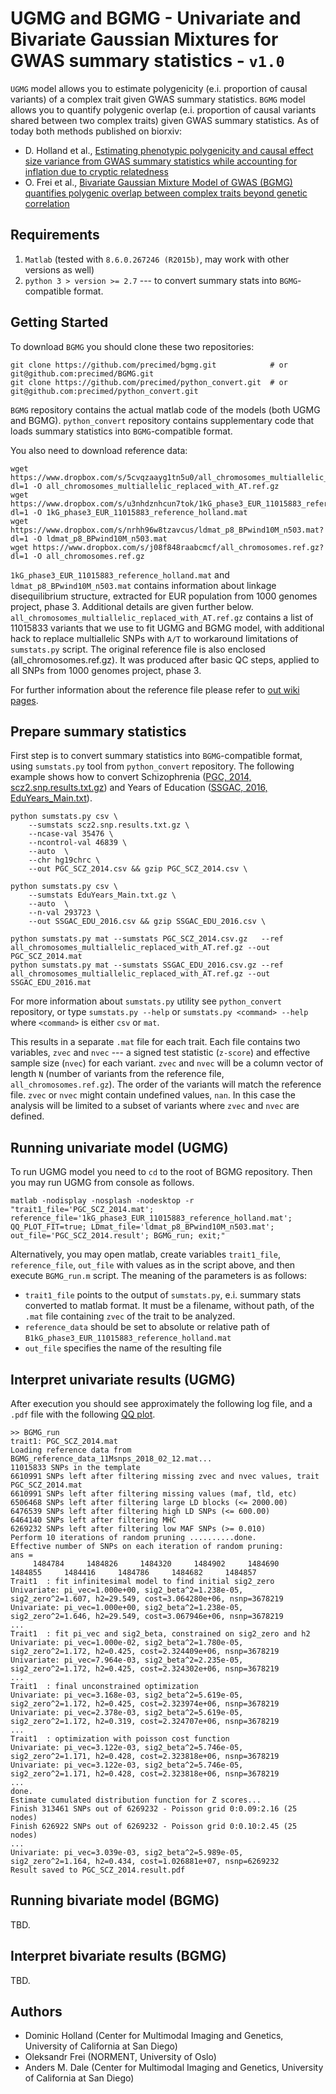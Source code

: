 # UGMG and BGMG - Univariate and Bivariate Gaussian Mixtures for GWAS summary statistics - `v1.0`

`UGMG` model allows you to estimate polygenicity (e.i. proportion of causal variants) of a complex trait given GWAS summary statistics. 
`BGMG` model allows you to quantify polygenic overlap (e.i. proportion of causal variants shared between two complex traits) given GWAS summary statistics. As of today both methods published on biorxiv:
* D. Holland et al., [Estimating phenotypic polygenicity and causal effect size variance from GWAS summary statistics while accounting for inflation due to cryptic relatedness](https://www.biorxiv.org/content/early/2017/06/23/133132)
* O. Frei et al., [Bivariate Gaussian Mixture Model of GWAS (BGMG) quantifies polygenic overlap between complex traits beyond genetic correlation](https://www.biorxiv.org/content/early/2017/12/27/240275)

## Requirements

1. ``Matlab`` (tested with ``8.6.0.267246 (R2015b)``, may work with other versions as well)
2. ``python 3 > version >= 2.7`` --- to convert summary stats into ``BGMG``-compatible format. 

## Getting Started

To download `BGMG` you should clone these two repositories:
```  
git clone https://github.com/precimed/bgmg.git            # or git@github.com:precimed/BGMG.git
git clone https://github.com/precimed/python_convert.git  # or git@github.com:precimed/python_convert.git
```

``BGMG`` repository contains the actual matlab code of the models (both UGMG and BGMG).
``python_convert`` repository contains supplementary code that loads summary statistics into ``BGMG``-compatible format.

You also need to download reference data:
```
wget https://www.dropbox.com/s/5cvqzaayg1tn5u0/all_chromosomes_multiallelic_replaced_with_AT.ref.gz?dl=1 -O all_chromosomes_multiallelic_replaced_with_AT.ref.gz
wget https://www.dropbox.com/s/u3nhdznhcun7tok/1kG_phase3_EUR_11015883_reference_holland.mat?dl=1 -O 1kG_phase3_EUR_11015883_reference_holland.mat
wget https://www.dropbox.com/s/nrhh96w8tzavcus/ldmat_p8_BPwind10M_n503.mat?dl=1 -O ldmat_p8_BPwind10M_n503.mat
wget https://www.dropbox.com/s/j08f848raabcmcf/all_chromosomes.ref.gz?dl=1 -O all_chromosomes.ref.gz
```
``1kG_phase3_EUR_11015883_reference_holland.mat`` and ``ldmat_p8_BPwind10M_n503.mat`` contains information about linkage disequilibrium structure, extracted for EUR population from 1000 genomes project, phase 3. Additional details are given further below.
``all_chromosomes_multiallelic_replaced_with_AT.ref.gz`` contains a list of 11015833 variants that we use to fit UGMG and BGMG model, with additional hack to replace multiallelic SNPs with ``A/T`` to workaround limitations of ``sumstats.py`` script. The original reference file is also enclosed (all_chromosomes.ref.gz). It was produced after basic QC steps, applied to all SNPs from 1000 genomes project, phase 3. 

For further information about the reference file please refer to [out wiki pages](https://github.com/precimed/BGMG/wiki/How-to-create-a-reference-file).

## Prepare summary statistics

First step is to convert summary statistics into `BGMG`-compatible format, using ``sumstats.py`` tool from ``python_convert`` repository. The following example shows how to convert Schizophrenia ([PGC, 2014, scz2.snp.results.txt.gz](https://www.med.unc.edu/pgc/results-and-downloads)) and Years of Education ([SSGAC, 2016, EduYears_Main.txt](https://www.thessgac.org/data)).

```
python sumstats.py csv \
	--sumstats scz2.snp.results.txt.gz \
	--ncase-val 35476 \
	--ncontrol-val 46839 \
	--auto  \
	--chr hg19chrc \
	--out PGC_SCZ_2014.csv && gzip PGC_SCZ_2014.csv \

python sumstats.py csv \
	--sumstats EduYears_Main.txt.gz \
	--auto  \
	--n-val 293723 \
	--out SSGAC_EDU_2016.csv && gzip SSGAC_EDU_2016.csv \
  
python sumstats.py mat --sumstats PGC_SCZ_2014.csv.gz   --ref all_chromosomes_multiallelic_replaced_with_AT.ref.gz --out PGC_SCZ_2014.mat
python sumstats.py mat --sumstats SSGAC_EDU_2016.csv.gz --ref all_chromosomes_multiallelic_replaced_with_AT.ref.gz --out SSGAC_EDU_2016.mat
```
For more information about ``sumstats.py`` utility see ``python_convert`` repository,
or type ``sumstats.py --help`` or ``sumstats.py <command> --help`` where ``<command>`` is either ``csv`` or ``mat``.

This results in a separate ``.mat`` file for each trait.
Each file contains two variables, ``zvec`` and ``nvec`` ---
a signed test statistic (`z-score`) and effective sample size (`nvec`) for each variant. 
``zvec`` and ``nvec`` will be a column vector of length `N` (number of variants from the reference file, ``all_chromosomes.ref.gz``).
The order of the variants will match the reference file.
``zvec`` or ``nvec`` might contain undefined values, ``nan``.
In this case the analysis will be limited to a subset of variants where ``zvec`` and ``nvec`` are defined.

## Running univariate model (UGMG)

To run UGMG model you need to ``cd`` to the root of BGMG repository. Then you may run UGMG from console as follows.
```
matlab -nodisplay -nosplash -nodesktop -r "trait1_file='PGC_SCZ_2014.mat'; reference_file='1kG_phase3_EUR_11015883_reference_holland.mat'; QQ_PLOT_FIT=true; LDmat_file='ldmat_p8_BPwind10M_n503.mat'; out_file='PGC_SCZ_2014.result'; BGMG_run; exit;"
```
Alternatively, you may open matlab, create variables ``trait1_file``, ``reference_file``, ``out_file`` with values as in the script above, and then execute ``BGMG_run.m`` script. The meaning of the parameters is as follows:
* ``trait1_file`` points to the output of ``sumstats.py``, e.i. summary stats converted to matlab format. It must be a filename, without path, of the ``.mat`` file containing ``zvec`` of the trait to be analyzed.
* ``reference_data`` should be set to absolute or relative path of ``B1kG_phase3_EUR_11015883_reference_holland.mat``
* ``out_file`` specifies the name of the resulting file

## Interpret univariate results (UGMG)

After execution you should see approximately the following log file,
and a ``.pdf`` file with the following [QQ plot](https://github.com/precimed/BGMG/blob/master/PGC_SCZ_2014.result.pdf).

```
>> BGMG_run
trait1: PGC_SCZ_2014.mat
Loading reference data from BGMG_reference_data_11Msnps_2018_02_12.mat...
11015833 SNPs in the template
6610991 SNPs left after filtering missing zvec and nvec values, trait PGC_SCZ_2014.mat
6610991 SNPs left after filtering missing values (maf, tld, etc)
6506468 SNPs left after filtering large LD blocks (<= 2000.00)
6476539 SNPs left after filtering high LD SNPs (<= 600.00)
6464140 SNPs left after filtering MHC
6269232 SNPs left after filtering low MAF SNPs (>= 0.010)
Perform 10 iterations of random pruning ..........done.
Effective number of SNPs on each iteration of random pruning:
ans =
     1484784     1484826     1484320     1484902     1484690     1484855     1484416     1484786     1484682     1484857
Trait1  : fit infinitesimal model to find initial sig2_zero
Univariate: pi_vec=1.000e+00, sig2_beta^2=1.238e-05, sig2_zero^2=1.607, h2=29.549, cost=3.064280e+06, nsnp=3678219
Univariate: pi_vec=1.000e+00, sig2_beta^2=1.238e-05, sig2_zero^2=1.646, h2=29.549, cost=3.067946e+06, nsnp=3678219
...
Trait1  : fit pi_vec and sig2_beta, constrained on sig2_zero and h2
Univariate: pi_vec=1.000e-02, sig2_beta^2=1.780e-05, sig2_zero^2=1.172, h2=0.425, cost=2.324409e+06, nsnp=3678219
Univariate: pi_vec=7.964e-03, sig2_beta^2=2.235e-05, sig2_zero^2=1.172, h2=0.425, cost=2.324302e+06, nsnp=3678219
...
Trait1  : final unconstrained optimization
Univariate: pi_vec=3.168e-03, sig2_beta^2=5.619e-05, sig2_zero^2=1.172, h2=0.425, cost=2.323974e+06, nsnp=3678219
Univariate: pi_vec=2.378e-03, sig2_beta^2=5.619e-05, sig2_zero^2=1.172, h2=0.319, cost=2.324707e+06, nsnp=3678219
...
Trait1  : optimization with poisson cost function
Univariate: pi_vec=3.122e-03, sig2_beta^2=5.746e-05, sig2_zero^2=1.171, h2=0.428, cost=2.323818e+06, nsnp=3678219
Univariate: pi_vec=3.122e-03, sig2_beta^2=5.746e-05, sig2_zero^2=1.171, h2=0.428, cost=2.323818e+06, nsnp=3678219
...
done.
Estimate cumulated distribution function for Z scores...
Finish 313461 SNPs out of 6269232 - Poisson grid 0:0.09:2.16 (25 nodes)
Finish 626922 SNPs out of 6269232 - Poisson grid 0:0.10:2.45 (25 nodes)
...
Univariate: pi_vec=3.039e-03, sig2_beta^2=5.989e-05, sig2_zero^2=1.164, h2=0.434, cost=1.026881e+07, nsnp=6269232
Result saved to PGC_SCZ_2014.result.pdf
```

## Running bivariate model (BGMG)

TBD.

## Interpret bivariate results (BGMG)

TBD.

## Authors

* Dominic Holland (Center for Multimodal Imaging and Genetics, University of California at San Diego)
* Oleksandr Frei (NORMENT, University of Oslo)
* Anders M. Dale (Center for Multimodal Imaging and Genetics, University of California at San Diego)
